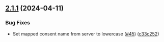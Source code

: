 ## [2.1.1](https://github.com/mparticle-integrations/mparticle-javascript-integration-google-tag-manager/compare/v2.1.0...v2.1.1) (2024-04-11)


### Bug Fixes

* Set mapped consent name from server to lowercase ([#45](https://github.com/mparticle-integrations/mparticle-javascript-integration-google-tag-manager/issues/45)) ([c33c252](https://github.com/mparticle-integrations/mparticle-javascript-integration-google-tag-manager/commit/c33c25257e3460f8fc0fbfae06f0a4cf3697e2af))
